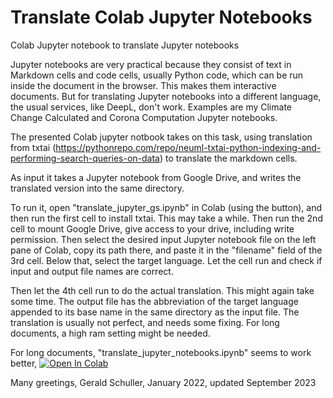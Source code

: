 # Translate Colab Jupyter Notebooks
Colab Jupyter notebook to translate Jupyter notebooks 

Jupyter notebooks are very practical because they consist of text in Markdown cells and code cells, usually Python code, which can be run inside the document in the browser. This makes them interactive documents. But for translating Jupyter notebooks into a different language, the usual services, like DeepL, don't work. Examples are my Climate Change Calculated and Corona Computation Jupyter notebooks.

The presented Colab jupyter notbook takes on this task, using translation from txtai (https://pythonrepo.com/repo/neuml-txtai-python-indexing-and-performing-search-queries-on-data) to translate the markdown cells.

As input it takes a Jupyter notebook from Google Drive, and writes the translated version into the same directory.

To run it, open "translate_jupyter_gs.ipynb" in Colab (using the button), and then run the first cell to install txtai. This may take a while. Then run the 2nd cell to mount Google Drive, give access to your drive, including write permission. Then select the desired input Jupyter notebook file on the left pane of Colab, copy its path there, and paste it in the "filename" field of the 3rd cell. Below that, select the target language. Let the cell run and check if input and output file names are correct.

Then let the 4th cell run to do the actual translation. This might again take some time. The output file has the abbreviation of the target language appended to its base name in the same directory as the input file. The translation is usually not perfect, and needs some fixing.
For long documents, a high ram setting might be needed.

For long documents, "translate_jupyter_notebooks.ipynb" seems to work better,
[![Open In Colab](https://colab.research.google.com/assets/colab-badge.svg)](https://colab.research.google.com/github/TUIlmenauAMS/TranslateColabJupyterNotebooks/blob/main/translate_jupyter_notebooks.ipynb)


Many greetings,
  Gerald Schuller, January 2022, updated September 2023

